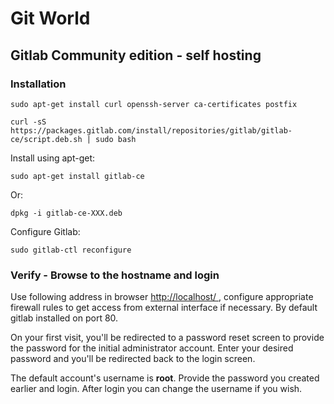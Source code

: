 # Git World

## Gitlab Community edition - self hosting

### Installation

```
sudo apt-get install curl openssh-server ca-certificates postfix

curl -sS https://packages.gitlab.com/install/repositories/gitlab/gitlab-ce/script.deb.sh | sudo bash
```

Install using apt-get:
```
sudo apt-get install gitlab-ce
```

Or:
```
dpkg -i gitlab-ce-XXX.deb
```
Configure Gitlab:

```
sudo gitlab-ctl reconfigure

```

### Verify - Browse to the hostname and login

Use following address in browser [ http://localhost/ ](http://localhost/) , configure appropriate
firewall rules to get access from external interface if necessary. By default gitlab
installed on port 80.

On your first visit, you'll be redirected to a password reset screen to provide
the password for the initial administrator account. Enter your desired password
and you'll be redirected back to the login screen.

The default account's username is **root**. Provide the password you created earlier
and login. After login you can change the username if you wish.
